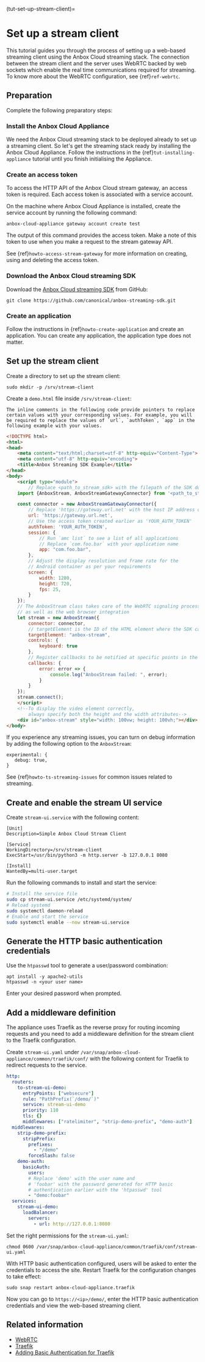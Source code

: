 (tut-set-up-stream-client)=
# Set up a stream client

This tutorial guides you through the process of setting up a web-based streaming client using the Anbox Cloud streaming stack. The connection between the stream client and the server uses WebRTC backed by web sockets which enable the real time communications required for streaming. To know more about the WebRTC configuration, see {ref}`ref-webrtc`.

## Preparation

Complete the following preparatory steps:

### Install the Anbox Cloud Appliance

We need the Anbox Cloud streaming stack to be deployed already to set up a streaming client. So let's get the streaming stack ready by installing the Anbox Cloud Appliance. Follow the instructions in the {ref}`tut-installing-appliance` tutorial until you finish initialising the Appliance.

### Create an access token

To access the HTTP API of the Anbox Cloud stream gateway, an access token is required. Each access token is associated with a service account.

On the machine where Anbox Cloud Appliance is installed, create the service account by running the following command:

    anbox-cloud-appliance gateway account create test

The output of this command provides the access token. Make a note of this token to use when you make a request to the stream gateway API.

See {ref}`howto-access-stream-gateway` for more information on creating, using and deleting the access token.

### Download the Anbox Cloud streaming SDK

Download the [Anbox Cloud streaming SDK](https://discourse.ubuntu.com/t/anbox-cloud-sdks/17844#anbox-cloud-streaming-sdk-8) from GitHub:

    git clone https://github.com/canonical/anbox-streaming-sdk.git

### Create an application

Follow the instructions in {ref}`howto-create-application` and create an application. You can create any application, the application type does not matter.

## Set up the stream client

Create a directory to set up the stream client:

    sudo mkdir -p /srv/stream-client

Create a `demo.html` file inside `/srv/stream-client`:

```{important}
The inline comments in the following code provide pointers to replace certain values with your corresponding values. For example, you will be required to replace the values of `url`, `authToken`, `app` in the following example with your values.
```

```html
<!DOCTYPE html>
<html>
<head>
    <meta content="text/html;charset=utf-8" http-equiv="Content-Type">
    <meta content="utf-8" http-equiv="encoding">
    <title>Anbox Streaming SDK Example</title>
</head>
<body>
    <script type="module">
        // Replace <path_to_stream_sdk> with the filepath of the SDK downloaded earlier
    import {AnboxStream, AnboxStreamGatewayConnector} from '<path_to_stream_sdk>/js/anbox-stream-sdk.js';

    const connector = new AnboxStreamGatewayConnector({
        // Replace 'https://gateway.url.net' with the host IP address or domain name
        url: 'https://gateway.url.net',
        // Use the access token created earlier as 'YOUR_AUTH_TOKEN'
        authToken: 'YOUR_AUTH_TOKEN',
        session: {
            // Run `amc list` to see a list of all applications
            // Replace `com.foo.bar` with your application name
            app: "com.foo.bar",
        },
        // Adjust the display resolution and frame rate for the
        // Android container as per your requirements
        screen: {
            width: 1280,
            height: 720,
            fps: 25,
        }
    });
    // The AnboxStream class takes care of the WebRTC signaling process
    // as well as the web browser integration
    let stream = new AnboxStream({
        connector: connector,
        // targetElement is the ID of the HTML element where the SDK can attach the video
        targetElement: "anbox-stream",
        controls: {
            keyboard: true
        },
        // Register callbacks to be notified at specific points in the stream life cycle.
        callbacks: {
            error: error => {
                console.log("AnboxStream failed: ", error);
            }
        }
    });
    stream.connect();
    </script>
    <!--To display the video element correctly,
        always specify both the height and the width attributes-->
    <div id="anbox-stream" style="width: 100vw; height: 100vh;"></div>
</body>
```
If you experience any streaming issues, you can turn on debug information by adding the following option to the `AnboxStream`:

    experimental: {
       debug: true,
    }

See {ref}`howto-ts-streaming-issues` for common issues related to streaming.

## Create and enable the stream UI service

Create `stream-ui.service` with the following content:
```service
[Unit]
Description=Simple Anbox Cloud Stream Client

[Service]
WorkingDirectory=/srv/stream-client
ExecStart=/usr/bin/python3 -m http.server -b 127.0.0.1 8080

[Install]
WantedBy=multi-user.target
```

Run the following commands to install and start the service:
```bash
# Install the service file
sudo cp stream-ui.service /etc/systemd/system/
# Reload systemd
sudo systemctl daemon-reload
# Enable and start the service
sudo systemctl enable --now stream-ui.service
```
## Generate the HTTP basic authentication credentials

Use the `htpasswd` tool to generate a user/password combination:
```
apt install -y apache2-utils
htpasswd -n <your user name>
```

Enter your desired password when prompted.

## Add a middleware definition

The appliance uses Traefik as the reverse proxy for routing incoming requests and you need to add a middleware definition for the stream client to the Traefik configuration.

Create `stream-ui.yaml` under `/var/snap/anbox-cloud-appliance/common/traefik/conf/` with the following content for Traefik to redirect requests to the service. 

```yaml
http:
  routers:
    to-stream-ui-demo:
      entryPoints: ["websecure"]
      rule: "PathPrefix(`/demo/`)"
      service: stream-ui-demo
      priority: 110
      tls: {}
      middlewares: ["ratelimiter", "strip-demo-prefix", "demo-auth"]
  middlewares:
    strip-demo-prefix:
      stripPrefix:
        prefixes:
          - "/demo"
        forceSlash: false
    demo-auth:
      basicAuth:
        users:
        # Replace 'demo' with the user name and
        # 'foobar' with the password generated for HTTP basic 
        # authentication earlier with the 'htpasswd' tool
        - "demo:foobar"
  services:
    stream-ui-demo:
      loadBalancer:
        servers:
          - url: http://127.0.0.1:8080
```

Set the right permissions for the `stream-ui.yaml`:

    chmod 0600 /var/snap/anbox-cloud-appliance/common/traefik/conf/stream-ui.yaml

With HTTP basic authentication configured, users will be asked to enter the credentials to access the site. Restart Traefik for the configuration changes to take effect:

    sudo snap restart anbox-cloud-appliance.traefik

Now you can go to `https://<ip>/demo/`, enter the HTTP basic authentication credentials and view the web-based streaming client.

## Related information

* [WebRTC](https://webrtc.org/)
* [Traefik](https://traefik.io/)
* [Adding Basic Authentication for Traefik](https://doc.traefik.io/traefik/v2.0/middlewares/basicauth/)
